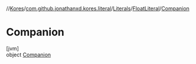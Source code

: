 //[Kores](../../../../../index.md)/[com.github.jonathanxd.kores.literal](../../../index.md)/[Literals](../../index.md)/[FloatLiteral](../index.md)/[Companion](index.md)

# Companion

[jvm]\
object [Companion](index.md)
